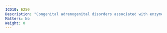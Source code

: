 ```yaml
---
ICD10: E250
Description: "Congenital adrenogenital disorders associated with enzyme deficiency"
Matters: No
Weight: 0
---
```


